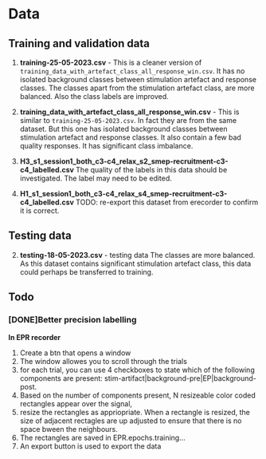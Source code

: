 # Data
## Training and validation data
1. **training-25-05-2023.csv** - This is a cleaner version of `training_data_with_artefact_class_all_response_win.csv`. It has no isolated background classes between stimulation artefact and response classes. The classes apart from the stimulation artefact class, are more balanced. Also the class labels are improved. 
2. **training_data_with_artefact_class_all_response_win.csv** - This is similar to `training-25-05-2023.csv`. In fact they are from the same dataset. But this one has isolated background classes between stimulation artefact and response classes. It also contain a few bad quality responses. It has significant class imbalance.

3. **H3_s1_session1_both_c3-c4_relax_s2_smep-recruitment-c3-c4_labelled.csv**
The quality of the labels in this data should be investigated. The label may need to be edited.

3. **H1_s1_session1_both_c3-c4_relax_s4_smep-recruitment-c3-c4_labelled.csv**
TODO: re-export this dataset from erecorder to confirm it is correct.

## Testing data
2. **testing-18-05-2023.csv** - testing data
The classes are more balanced. As this dataset contains significant stimulation artefact class, this data could perhaps be transferred to training.


## Todo
### [DONE]Better precision labelling
**In EPR recorder**
1. Create a btn that opens a window
2. The window allowes you to scroll through the trials
3. for each trial, you can use 4 checkboxes to state which of the following components are present: stim-artifact|background-pre|EP|background-post.
4. Based on the number of components present, N resizeable color coded rectangles appear  over the signal,
5. resize the rectangles as appriopriate. When a rectangle is resized, the size of adjacent rectagles are up adjusted to ensure that there is no space bween the neighbours.
6. The rectangles are saved in EPR.epochs.training...
7. An export button is used to export the data